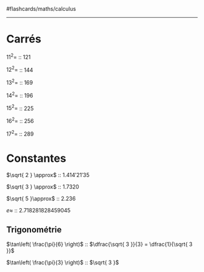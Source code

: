 #flashcards/maths/calculus

----

# Carrés

$11^2=$ :: $121$
<!--SR:!2023-11-24,365,310-->
$12^2=$ :: $144$
<!--SR:!2026-06-17,1090,290-->
$13^2=$ :: $169$
<!--SR:!2024-06-15,358,210-->
$14^2=$ :: 196
<!--SR:!2024-03-11,262,170-->
$15^2=$ :: 225
<!--SR:!2025-08-05,774,250-->
$16^2=$ :: $256$
<!--SR:!2024-04-08,290,250-->
$17^2=$ :: $289$
<!--SR:!2024-07-05,378,150-->

# Constantes

$\sqrt{ 2 } \approx$ :: $1.414'21'35$
<!--SR:!2026-08-15,1149,310-->
$\sqrt{ 3 } \approx$ :: $1.7320$
<!--SR:!2025-01-02,559,270-->
$\sqrt{ 5 }\approx$ :: $2.236$
<!--SR:!2023-08-07,4,150-->

$e \approx$ :: $2.718281828459045$
<!--SR:!2023-09-05,37,250-->

## Trigonométrie

$\tan\left( \frac{\pi}{6} \right)$ :: $\dfrac{\sqrt{ 3 }}{3} = \dfrac{1}{\sqrt{ 3 }}$
<!--SR:!2023-09-19,51,221-->

$\tan\left( \frac{\pi}{3} \right)$ :: $\sqrt{ 3 }$
<!--SR:!2024-03-23,274,241-->


